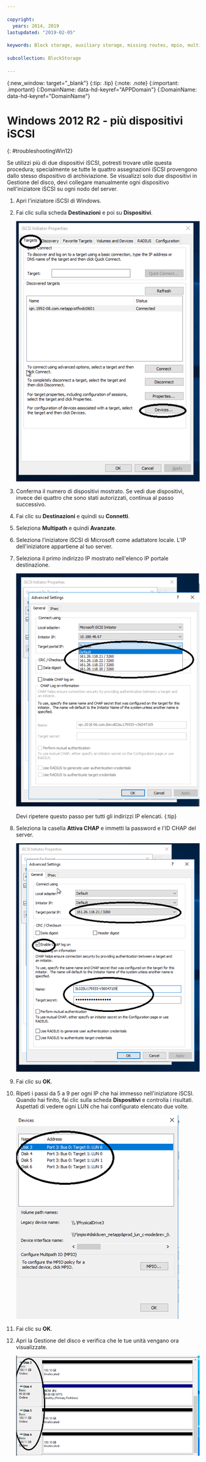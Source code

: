 ```yaml
---

copyright:
  years: 2014, 2019
lastupdated: "2019-02-05"

keywords: Block storage, auxiliary storage, missing routes, mpio, multipath, windows, troubleshooting

subcollection: BlockStorage

---
```


{:new_window: target="_blank"}
{:tip: .tip}
{:note: .note}
{:important: .important}
{:DomainName: data-hd-keyref="APPDomain"}
{:DomainName: data-hd-keyref="DomainName"}


# Windows 2012 R2 - più dispositivi iSCSI
{: #troubleshootingWin12}

Se utilizzi più di due dispositivi iSCSI, potresti trovare utile questa procedura; specialmente se tutte le quattro assegnazioni iSCSI provengono dallo stesso dispositivo di archiviazione. Se visualizzi solo due dispositivi in Gestione del disco, devi collegare manualmente ogni dispositivo nell'iniziatore iSCSI su ogni nodo del server.

1. Apri l'iniziatore iSCSI di Windows.
2. Fai clic sulla scheda **Destinazioni** e poi su **Dispositivi**.

   ![Proprietà iniziatore iSCSI](/images/win12-ts1.png)
3. Conferma il numero di dispositivi mostrato. Se vedi due dispositivi, invece dei quattro che sono stati autorizzati, continua al passo successivo.
4. Fai clic su **Destinazioni** e quindi su **Connetti**.
5. Seleziona **Multipath** e quindi **Avanzate**.
6. Seleziona l'iniziatore iSCSI di Microsoft come adattatore locale. L'IP dell'iniziatore appartiene al tuo server.
7. Seleziona il primo indirizzo IP mostrato nell'elenco IP portale destinazione.

   ![Impostazioni avanzate, indirizzi IP](/images/win12-ts3.png)

   Devi ripetere questo passo per tutti gli indirizzi IP elencati.
   {:tip}

8. Seleziona la casella **Attiva CHAP** e immetti la password e l'ID CHAP del server.

   ![Impostazioni avanzate, CHAP](/images/win12-ts4.png)
9. Fai clic su **OK**.
10. Ripeti i passi da 5 a 9 per ogni IP che hai immesso nell'iniziatore iSCSI. Quando hai finito, fai clic sulla scheda **Dispositivi** e controlla i risultati. Aspettati di vedere ogni LUN che hai configurato elencato due volte.

    ![Scheda Dispositivi](/images/win12-ts5.png)
11. Fai clic su **OK**.
12. Apri la Gestione del disco e verifica che le tue unità vengano ora visualizzate.

    ![Gestione dispositivi](/images/win12-ts6.png)
